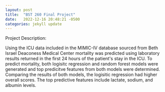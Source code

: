 ```yaml
---
layout: post
title:  "BST 260 Final Project"
date:   2022-12-16 20:48:21 -0500
categories: jekyll update
---
```


Project Description: 

Using the ICU data included in the MIMIC-IV database sourced from Beth Israel Deaconess Medical Center mortality was predicted using laboratory results returned in the first 24 hours of the patient's stay in the ICU. 
To predict mortality, both logisitc regression and random forest models were generated and top predicitve features from both models were determined. 
Comparing the results of both models, the logisitic regression had higher overall scores. The top predictive features include lactate, sodium, and albumin levels. 
